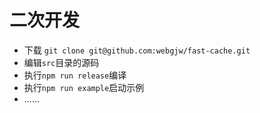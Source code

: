 # 二次开发

- 下载 `git clone git@github.com:webgjw/fast-cache.git`
- 编辑`src`目录的源码
- 执行`npm run release`编译
- 执行`npm run example`启动示例
- ......